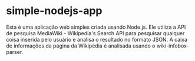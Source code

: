 # simple-nodejs-app

Esta é uma aplicação web simples criada usando Node.js. Ele utiliza a API de pesquisa MediaWiki - Wikipedia's Search API para pesquisar qualquer coisa inserida pelo usuário e analisa o resultado no formato JSON. A caixa de informações da página da Wikipédia é analisada usando o wiki-infobox-parser.

